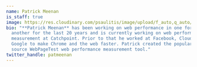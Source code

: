```yaml
---
name: Patrick Meenan
is_staff: true
image: https://res.cloudinary.com/psaulitis/image/upload/f_auto,q_auto/v1617684438/Patrick_Meenan_trq3gw.png
bio: "**Patrick Meenan** has been working on web performance in one form or
  another for the last 20 years and is currently working on web performance
  measurement at Catchpoint. Prior to that he worked at Facebook, Cloudflare and
  Google to make Chrome and the web faster. Patrick created the popular open
  source WebPageTest web performance measurement tool."
twitter_handle: patmeenan
---
```

